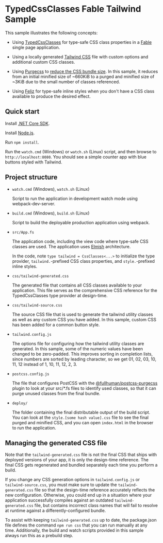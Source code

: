 # TypedCssClasses Fable Tailwind Sample

This sample illustrates the following concepts:

* Using [TypedCssClasses](https://github.com/zanaptak/TypedCssClasses) for type-safe CSS class properties in a [Fable](https://fable.io/) single page application.

* Using a locally generated [Tailwind CSS](https://tailwindcss.com/) file with custom options and additional custom CSS classes.

* Using [Purgecss](https://www.purgecss.com/) to [reduce the CSS bundle size](https://tailwindcss.com/docs/controlling-file-size). In this sample, it reduces from an initial minified size of ~660KiB to a purged and minified size of ~3KiB due to the small number of classes referenced.

* Using [Feliz](https://github.com/Zaid-Ajaj/Feliz/) for type-safe inline styles when you don't have a CSS class available to produce the desired effect.

## Quick start

Install [.NET Core SDK](https://dotnet.microsoft.com/download).

Install [Node.js](https://nodejs.org/).

Run `npm install`.

Run the `watch.cmd` (Windows) or `watch.sh` (Linux) script, and then browse to `http://localhost:8080`. You should see a simple counter app with blue buttons styled with Tailwind.

## Project structure

* `watch.cmd` (Windows), `watch.sh` (Linux)

  Script to run the application in development watch mode using webpack-dev-server.

* `build.cmd` (Windows), `build.sh` (Linux)

  Script to build the deployable production application using webpack.

* `src/App.fs`

  The application code, including the view code where type-safe CSS classes are used. The application uses [Elmish](https://elmish.github.io/elmish/) architecture.

  In the code, note `type tailwind = CssClasses<...>` to initialize the type provider, `tailwind.`-prefixed CSS class properties, and `style.`-prefixed inline styles.

* `css/tailwind-generated.css`

  The generated file that contains all CSS classes available to your application. This file serves as the comprehensive CSS reference for the TypedCssClasses type provider at design-time.

* `css/tailwind-source.css`

  The source CSS file that is used to generate the tailwind utility classes as well as any custom CSS you have added. In this sample, custom CSS has been added for a common button style.

* `tailwind.config.js`

  The options file for configuring how the tailwind utility classes are generated. In this sample, some of the numeric values have been changed to be zero-padded. This improves sorting in completion lists, since numbers are sorted by leading character, so we get 01, 02, 03, 10, 11, 12 instead of 1, 10, 11, 12, 2, 3.

* `postcss.config.js`

  The file that configures PostCSS with the [@fullhuman/postcss-purgecss](https://github.com/FullHuman/postcss-purgecss) plugin to look at your src/*.fs files to identify used classes, so that it can purge unused classes from the final bundle.

* `deploy/`

  The folder containing the final distributable output of the build script. You can look at the `style.[some hash value].css` file to see the final purged and minified CSS, and you can open `index.html` in the browser to run the application.

## Managing the generated CSS file

Note that the `tailwind-generated.css` file is not the final CSS that ships with deployed versions of your app, it is only the design-time reference. The final CSS gets regenerated and bundled separately each time you perform a build.

If you change any CSS generation options in `tailwind.config.js` or `tailwind-source.css`, you must make sure to update the `tailwind-generated.css` file so that the design-time reference accurately reflects the new configuration. Otherwise, you could end up in a situation where your application successfully compiles against an outdated `tailwind-generated.css` file, but contains incorrect class names that will fail to resolve at runtime against a differently-configured bundle.

To assist with keeping `tailwind-generated.css` up to date, the package.json file defines the command `npm run css` that you can run manually at any time. Additionally, the build and watch scripts provided in this sample always run this as a prebuild step.
